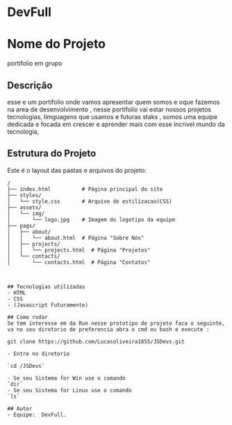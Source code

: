 # DevFull

# Nome do Projeto
portifolio em grupo

## Descrição
esse e um portifolio onde vamos apresentar quem somos e oque fazemos na area de desenvolvimento , nesse portifolio vai estar nossos projetos tecnologias, limguagens que usamos e futuras staks , somos uma equipe dedicada e focada em crescer e aprender mais com esse incrivel mundo da tecnologia,  

## Estrutura do Projeto

Este é o layout das pastas e arquivos do projeto:

```plaintext
/
├── index.html          # Página principal do site
├── styles/
│   └── style.css       # Arquivo de estilizacao(CSS)
├── assets/
│   └── img/
│       └── logo.jpg    # Imagem do logotipo da equipe
├── pags/
│   ├── about/
│   │   └── about.html  # Página "Sobre Nós"
│   ├── projects/
│   │   └── projects.html  # Página "Projetos"
│   └── contacts/
│       └── contacts.html  # Página "Contatos"



## Tecnologias utilizadas
- HTML
- CSS
- (Javascript Futuramente)

## Como rodar
Se tem interesse em da Run nesse prototipo de projeto faca o seguinte, va no seu diretorio de preferencia abra o cmd ou bash e execute :

git clone https://github.com/Lucasoliveira1855/JSDevs.git

- Entre no diretorio

`cd /JSDevs`

- Se seu Sistema for Win use o comando 
`dir` 
- Se seu Sistema for Linux use o comando 
`ls`

## Autor
- Equipe:  DevFull.
